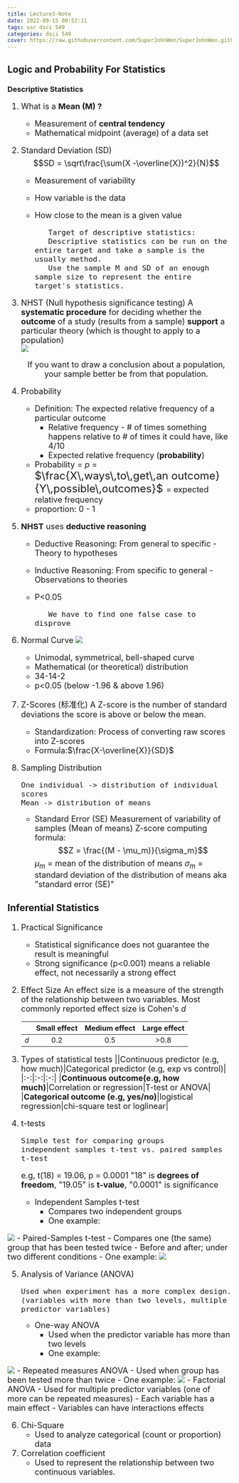 ```yaml
---
title: Lecture3-Note
date: 2022-09-15 00:52:11
tags: usc dsci 549
categories: dsci 549
cover: https://raw.githubusercontent.com/SuperJohnWen/SuperJohnWen.github.io/master/img/dsci549.png
---
```

## Logic and Probability For Statistics

### Descriptive Statistics

<font size = 4>

1. What is a **Mean (M) ?**
   - Measurement of **central tendency**
   - Mathematical midpoint (average) of a data set
2. Standard Deviation (SD)
   $$SD = \sqrt\frac{\sum(X -\overline{X})^2}{N}$$
   - Measurement of variability
   - How variable is the data
   - How close to the mean is a given value

            Target of descriptive statistics:
            Descriptive statistics can be run on the entire target and take a sample is the usually method.
            Use the sample M and SD of an enough sample size to represent the entire target's statistics.
3. NHST (Null hypothesis significance testing)
   A **systematic procedure** for deciding whether the **outcome** of a study (results from a sample) **support** a particular theory (which is thought to apply to a population)<br> 
   <img src="lecture3-Note/NHST.png">
   <center>If you want to draw a conclusion about a population, your sample better be from that population.
4. Probability
   - Definition: The expected relative frequency of a particular outcome
     - Relative frequency - # of times something happens relative to # of times it could have, like 4/10
     - Expected relative frequency (**probability**)
   - Probability = $p$ = <font size = 5>$\frac{X\,ways\,to\,get\,an outcome}{Y\,possible\,outcomes}$ </font> = expected relative frequency
   - proportion: 0 - 1
5. **NHST** uses **deductive reasoning**
   - Deductive Reasoning: From general to specific - Theory to hypotheses
   - Inductive Reasoning: From specific to general - Observations to theories
   - P<0.05

            We have to find one false case to disprove

6. Normal Curve
   <img src="lecture3-Note/normalcurve.png">
   - Unimodal, symmetrical, bell-shaped curve
   - Mathematical (or theoretical) distribution
   - 34-14-2
   - p<0.05 (below -1.96 & above 1.96)
7. Z-Scores (标准化)
   A Z-score is the number of standard deviations the score is above or below the mean.
   - Standardization: Process of converting raw scores into Z-scores
   - Formula:$\frac{X-\overline{X}}{SD}$

8. Sampling Distribution

       One individual -> distribution of individual scores
       Mean -> distribution of means

   - Standard Error (SE)
   Measurement of variability of samples (Mean of means)
   Z-score computing formula:
   $$Z = \frac{(M - \mu_m)}{\sigma_m}$$
   $\mu_m$ = mean of the distribution of means
   $\sigma_m$ = standard deviation of the distribution of means aka "standard error (SE)"




### Inferential Statistics

1. Practical Significance
   - Statistical significance does not guarantee the result is meaningful
   - Strong significance (p<0.001) means a reliable effect, not necessarily a strong effect
2. Effect Size
   An effect size is a measure of the strength of the relationship between two variables. Most commonly reported effect size is Cohen's $d$
   <div class = "center">

   ||Small effect|Medium effect|Large effect|
   |:-:|:-:|:-:|:-:|
   |$d$|0.2|0.5|>0.8|

   </div>
3. Types of statistical tests
   ||Continuous predictor (e.g, how much)|Categorical predictor (e.g, exp vs control)|
   |:-:|:-:|:-:|
   |**Continuous outcome(e.g, how much)**|Correlation or regression|T-test or ANOVA|
   |**Categorical outcome (e.g, yes/no)**|logistical regression|chi-square test or loglinear|

4. t-tests

       Simple test for comparing groups
       independent samples t-test vs. paired samples t-test


   e.g, t(18) = 19.06, p = 0.0001  "18" is **degrees of freedom**, "19.05" is **t-value**, "0.0001" is significance

   - Independent Samples t-test
     - Compares two independent groups
     - One example:
  <img src="Lecture3-Note/Indtest.png">
   - Paired-Samples t-test
     - Compares one (the same) group that has been tested twice
     - Before and after; under two different conditions
     - One example:
  <img src="Lecture3-Note/pairedtest.png">

5. Analysis of Variance (ANOVA)
   
       Used when experiment has a more complex design.
       (variables with more than two levels, multiple predictor variables)
   - One-way ANOVA
     - Used when the predictor variable has more than two levels
     - One example:
  <img src="Lecture3-Note/onewayANOVA.png">
   - Repeated measures ANOVA
     - Used when group has been tested more than twice
     - One example:
  <img src="Lecture3-Note/repeatANOVA.png">
   - Factorial ANOVA
     - Used for multiple predictor variables (one of more can be repeated measures)
     - Each variable has a main effect
     - Variables can have interactions effects

6. Chi-Square
   - Used to analyze categorical (count or proportion) data
7. Correlation coefficient
   - Used to represent the relationship between two continuous variables. 
</font>